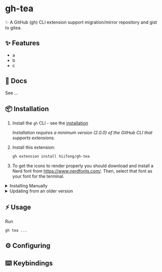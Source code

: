 # gh-tea
✨ A GitHub (gh) CLI extension support migration/mirror repository and gist to gitea.
## ✨ Features
- a
- b
- c

## 📃 Docs
See ...
## 📦 Installation

1. Install the `gh` CLI - see the [installation](https://github.com/cli/cli#installation)

   _Installation requires a minimum version (2.0.0) of the GitHub CLI that supports extensions._

2. Install this extension:

   ```sh
   gh extension install hiifong/gh-tea
   ```

3. To get the icons to render properly you should download and install a Nerd font from https://www.nerdfonts.com/.
   Then, select that font as your font for the terminal.

<details>
   <summary>Installing Manually</summary>

> If you want to install this extension **manually**, follow these steps:

1. Clone the repo

   ```shell
   # git
   git clone https://github.com/hiifong/gh-tea
   ```

   ```shell
   # GitHub CLI
   gh repo clone hiifong/gh-tea
   ```

2. Cd into it

   ```bash
   cd gh-tea
   ```

3. Build it

   ```bash
   go build
   ```

4. Install it locally
   ```bash
   gh extension install .
   ```
   </details>

<details>
    <summary>Updating from an older version</summary>

```bash
gh extension upgrade hiifong/gh-tea
```
</details>

## ⚡️ Usage

Run

```sh
gh tea ...
```

## ⚙️ Configuring

## ⌨️ Keybindings

